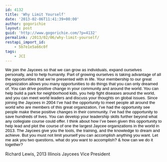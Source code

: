```yaml
---
id: 4132
title: 'Why Limit Yourself'
date: '2013-02-06T11:41:39+00:00'
author: gogorichie
layout: post
guid: 'http://www.gogorichie.com/?p=4132'
permalink: /2013/02/06/why-limit-yourself/
restapi_import_id:
    - 5b7e1e5a66c0f
tags:
    - JCI
---
```


<span style="color:black;font-family:Helvetica;font-size:10pt;background-color:white;">We join the Jaycees so that we can grow as individuals, expand ourselves personally, and to help humanity. Part of growing ourselves is taking advantage of all the opportunities that we’re presented with in life. Your membership to our great organization allows you many opportunities to do things that you can only dreamed of. You can drive positive change in your community and around the world. You can help build a park for neighborhood kids, you help fight diseases around the world, and you can meet world leaders and discuss your thoughts on global issues. Since joining the Jaycees in 2004 I’ve had the opportunity to meet people all around the world who are members of this great organization, I’ve had the opportunity see people make these positive changes in their community. I’ve had the opportunity to save hundreds of lives. You can develop your leadership skills further beyond what any collegiate course could offer. I think about how I’ve been given this opportunity to help lead and plot the course of one the largest Jaycee organizations in the world in 2013. The Jaycees give you the tools, the training, and the knowledge to dream and achieve. But you must not limit yourself you can accomplish anything you want. Let me ask you two questions, what do you want to accomplish? &amp; how can we do it together?  
</span>

Richard Lewis, 2013 Illinois Jaycees Vice President